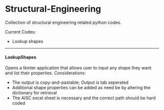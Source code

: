 # Structural-Engineering
Collection of structural engineering related python codes.

Current Codes:
* Lookup shapes
---

#### LookupShapes
Opens a tkinter application that allows user to input any shape they want and list their properties.
Considerations:
* The output is copy-and-pastable; Output is tab seperated
* Additional shape properties can be added as need be by altering the dictionary for retrieval
* The AISC excel sheet is necessary and the correct path should be hard coded
